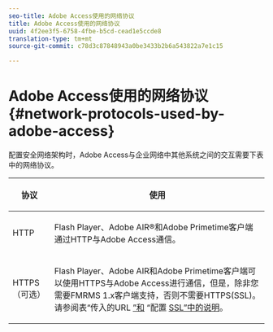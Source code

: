 ```yaml
---
seo-title: Adobe Access使用的网络协议
title: Adobe Access使用的网络协议
uuid: 4f2ee3f5-6758-4fbe-b5cd-cead1e5ccde8
translation-type: tm+mt
source-git-commit: c78d3c87848943a0be3433b2b6a543822a7e1c15

---
```



# Adobe Access使用的网络协议 {#network-protocols-used-by-adobe-access}

配置安全网络架构时，Adobe Access与企业网络中其他系统之间的交互需要下表中的网络协议。

<table frame="all" colsep="1" rowsep="1" class="+ topic/table adobe-d/table " id="table-itc-33z-n4"> 
 <thead class="- topic/thead "> 
  <tr rowsep="1" class="- topic/row "> 
   <th colname="1" class="- topic/entry entry"> <p class="- topic/p ">协议 </p> </th> 
   <th colname="2" class="- topic/entry entry"> <p class="- topic/p ">使用 </p> </th> 
  </tr> 
 </thead>
 <tbody class="- topic/tbody "> 
  <tr rowsep="1" class="- topic/row "> 
   <td colname="1" class="- topic/entry "> <p class="- topic/p ">HTTP </p> </td> 
   <td colname="2" class="- topic/entry "> <p class="- topic/p ">Flash Player、Adobe AIR®和Adobe Primetime客户端通过HTTP与Adobe Access通信。 </p> </td> 
  </tr> 
  <tr rowsep="0" class="- topic/row "> 
   <td colname="1" class="- topic/entry "> <p class="- topic/p ">HTTPS（可选） </p> </td> 
   <td colname="2" class="- topic/entry "> <p class="- topic/p ">Flash Player、Adobe AIR和Adobe Primetime客户端可以使用HTTPS与Adobe Access进行通信，但是，除非您需要FMRMS 1.x客户端支持，否则不需要HTTPS(SSL)。 请参阅表“传入的URL <a href="network-topology-firewall-rules.md" format="dita" scope="local"> ”和</a> “配置 <a href="network-topology-nw-protocols.md"> SSL”中的说明</a>。 </p> </td> 
  </tr> 
 </tbody> 
</table>